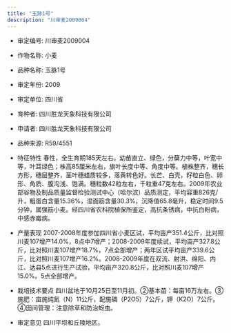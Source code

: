 ```yaml
---
title: "玉脉1号"
description: "川审麦2009004"
---
```

* 审定编号:  川审麦2009004

*  作物名称:  小麦

*  品种名称:  玉脉1号

*  审定年份:  2009

*  审定单位:  四川省

* 育种者:  四川胜龙天象科技有限公司

*  申请者:  四川胜龙天象科技有限公司

*  品种来源:  R59/4551

*  特征特性
春性，全生育期185天左右。幼苗直立、绿色，分蘖力中等，叶宽中等，叶耳绿色；株高85厘米左右，旗叶长度中等、角度中等。植株整齐，穗长方形，穗层整齐，茎叶穗蜡质较多，落黄转色好。长芒、白壳，籽粒白色、卵形、角质、腹沟浅、饱满。穗粒数42粒左右，千粒重47克左右。2009年农业部谷物及制品质量监督检验测试中心（哈尔滨）品质测定，平均容重826克/升，粗蛋白含量15.36%，湿面筋含量30.3%，沉降值65.8毫升，稳定时间9.5分钟，属强筋小麦。经四川省农科院植保所鉴定，高抗条锈病，中抗白粉病，中感赤霉病。

*  产量表现
2007-2008年度参加四川省小麦区试，平均亩产351.4公斤，比对照川麦107增产14.0%，8点中7增产；2008-2009年度续试，平均亩产327.8公斤，比对照川麦107增产18.7%，7点全部增产；两年区试平均亩产339.6公斤，比对照川麦107增产16.2%。2008-2009年度在双流、射洪、绵阳、内江、达县5点进行生产试验，平均亩产320.8公斤，比对照川麦107增产15.0%。5点全部增产。

*  栽培技术要点
四川盆地于10月25日至11月初。②基本苗：每亩16万左右。③施肥：亩施纯氮（N）11公斤，配施磷（P2O5）7公斤，钾（K2O）7公斤。④田间管理：注意除草和防治蚜虫。

*  审定意见
四川平坝和丘陵地区。
